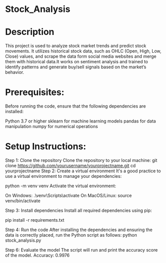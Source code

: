# Stock_Analysis
# Description
This project is used to analyze stock market trends and predict stock movements. It utilizes historical stock data, such as OHLC (Open, High, Low, Close) values, and scrape the data form social media websites and merge them with historical data.It works on sentiment analysis and trained to identify patterns and generate buy/sell signals based on the market’s behavior. 

# Prerequisites:
Before running the code, ensure that the following dependencies are installed:

Python 3.7 or higher
sklearn for machine learning models
pandas for data manipulation
numpy for numerical operations

# Setup Instructions:
Step 1: Clone the repository
Clone the repository to your local machine:
git clone https://github.com/yourusername/yourprojectname.git
cd yourprojectname
Step 2: Create a virtual environment 
It's a good practice to use a virtual environment to manage your dependencies:

python -m venv venv
Activate the virtual environment:

On Windows:
.\venv\Scripts\activate
On MacOS/Linux:
source venv/bin/activate

Step 3: Install dependencies
Install all required dependencies using pip:

pip install -r requirements.txt

Step 4: Run the code
After installing the dependencies and ensuring the data is correctly placed, run the Python script as follows:
python stock_analysis.py

Step 6: Evaluate the model
The script will run and print the accuracy score of the model.
Accuracy: 0.9976
